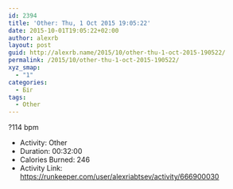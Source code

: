```yaml
---
id: 2394
title: 'Other: Thu, 1 Oct 2015 19:05:22'
date: 2015-10-01T19:05:22+02:00
author: alexrb
layout: post
guid: http://alexrb.name/2015/10/other-thu-1-oct-2015-190522/
permalink: /2015/10/other-thu-1-oct-2015-190522/
xyz_smap:
  - "1"
categories:
  - Біг
tags:
  - Other
---
```

?114 bpm

<ul class="rk-list">
  <li class="rk-activity">
    Activity: Other
  </li>
  <li class="rk-duration">
    Duration: 00:32:00
  </li>
  <li class="rk-calories">
    Calories Burned: 246
  </li>
  <li class="rk-activity-link">
    Activity Link: <a href="https://runkeeper.com/user/alexriabtsev/activity/666900030">https://runkeeper.com/user/alexriabtsev/activity/666900030</a>
  </li>
</ul>
